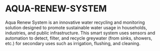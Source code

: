 # AQUA-RENEW-SYSTEM
Aqua Renew System is an innovative water recycling and monitoring solution designed to promote sustainable water usage in households, industries, and public infrastructure. This smart system uses sensors and automation to detect, filter, and recycle greywater (from sinks, showers, etc.) for secondary uses such as irrigation, flushing, and cleaning.
